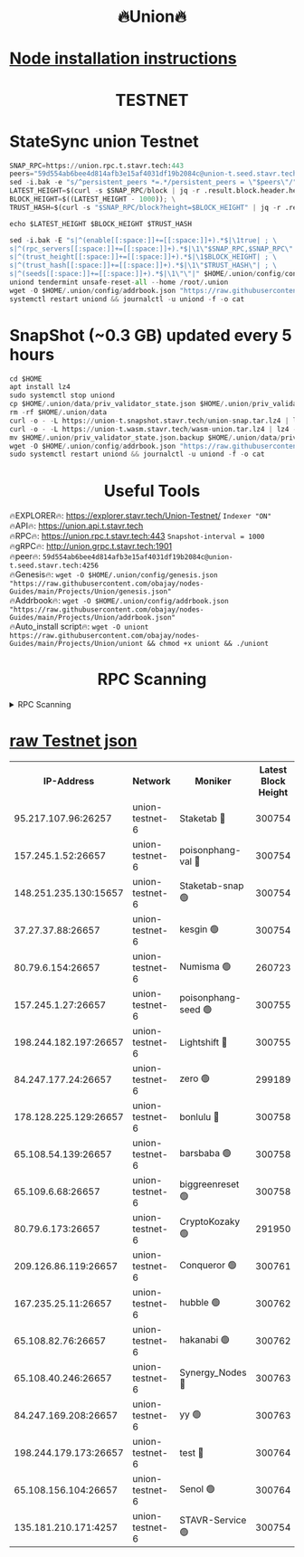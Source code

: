 <h1 align="center"> 🔥Union🔥</h1>

[Node installation instructions](https://github.com/obajay/nodes-Guides/tree/main/Projects/Union)
=

<h1 align="center"> TESTNET</h1>

# StateSync union Testnet
```python
SNAP_RPC=https://union.rpc.t.stavr.tech:443
peers="59d554ab6bee4d814afb3e15af4031df19b2084c@union-t.seed.stavr.tech:4256"
sed -i.bak -e "s/^persistent_peers *=.*/persistent_peers = \"$peers\"/" $HOME/.union/config/config.toml
LATEST_HEIGHT=$(curl -s $SNAP_RPC/block | jq -r .result.block.header.height); \
BLOCK_HEIGHT=$((LATEST_HEIGHT - 1000)); \
TRUST_HASH=$(curl -s "$SNAP_RPC/block?height=$BLOCK_HEIGHT" | jq -r .result.block_id.hash)

echo $LATEST_HEIGHT $BLOCK_HEIGHT $TRUST_HASH

sed -i.bak -E "s|^(enable[[:space:]]+=[[:space:]]+).*$|\1true| ; \
s|^(rpc_servers[[:space:]]+=[[:space:]]+).*$|\1\"$SNAP_RPC,$SNAP_RPC\"| ; \
s|^(trust_height[[:space:]]+=[[:space:]]+).*$|\1$BLOCK_HEIGHT| ; \
s|^(trust_hash[[:space:]]+=[[:space:]]+).*$|\1\"$TRUST_HASH\"| ; \
s|^(seeds[[:space:]]+=[[:space:]]+).*$|\1\"\"|" $HOME/.union/config/config.toml
uniond tendermint unsafe-reset-all --home /root/.union
wget -O $HOME/.union/config/addrbook.json "https://raw.githubusercontent.com/obajay/nodes-Guides/main/Projects/Union/addrbook.json"
systemctl restart uniond && journalctl -u uniond -f -o cat
```
# SnapShot (~0.3 GB) updated every 5 hours
```python
cd $HOME
apt install lz4
sudo systemctl stop uniond
cp $HOME/.union/data/priv_validator_state.json $HOME/.union/priv_validator_state.json.backup
rm -rf $HOME/.union/data
curl -o - -L https://union-t.snapshot.stavr.tech/union-snap.tar.lz4 | lz4 -c -d - | tar -x -C $HOME/.union --strip-components 2
curl -o - -L https://union-t.wasm.stavr.tech/wasm-union.tar.lz4 | lz4 -c -d - | tar -x -C $HOME/.union --strip-components 2
mv $HOME/.union/priv_validator_state.json.backup $HOME/.union/data/priv_validator_state.json
wget -O $HOME/.union/config/addrbook.json "https://raw.githubusercontent.com/obajay/nodes-Guides/main/Projects/Union/addrbook.json"
sudo systemctl restart uniond && journalctl -u uniond -f -o cat
```
 <h1 align="center"> Useful Tools</h1>
 
🔥EXPLORER🔥: https://explorer.stavr.tech/Union-Testnet/        `Indexer "ON"` \
🔥API🔥:      https://union.api.t.stavr.tech \
🔥RPC🔥:      https://union.rpc.t.stavr.tech:443              `Snapshot-interval = 1000` \
🔥gRPC🔥:     http://union.grpc.t.stavr.tech:1901 \
🔥peer🔥:     `59d554ab6bee4d814afb3e15af4031df19b2084c@union-t.seed.stavr.tech:4256` \
🔥Genesis🔥:     `wget -O $HOME/.union/config/genesis.json "https://raw.githubusercontent.com/obajay/nodes-Guides/main/Projects/Union/genesis.json"` \
🔥Addrbook🔥: ```wget -O $HOME/.union/config/addrbook.json "https://raw.githubusercontent.com/obajay/nodes-Guides/main/Projects/Union/addrbook.json"``` \
🔥Auto_install script🔥:  `wget -O uniont https://raw.githubusercontent.com/obajay/nodes-Guides/main/Projects/Union/uniont && chmod +x uniont && ./uniont`

<h1 align="center"> RPC Scanning</h1>

<details>
<summary>RPC Scanning</summary>

<h2 align="center"> We scan nodes in real time every 4 hours. And we provide the final result of RPC endpoints.
We cannot influence the operation of these nodes in any way. </h2>


```python
If Voting Power is higher than 0 --> then the Node is a validator of the network and may be subject to attack and be a potential threat to the chain.
```
```python
We marked such validators with a red symbol
```

</details>

[raw Testnet json](https://rpc-check.uniont.stavr.tech/uniont/rpc-uniont-result.json)
=



<table><tr><th>IP-Address</th><th>Network</th><th>Moniker</th><th>Latest Block Height</th><th>Earliest Block Height</th><th>Catching Up</th><th>Tx Index</th><th>Voting Power</th><th>Scan Time</th></tr><tr><td>95.217.107.96:26257</td><td>union-testnet-6</td><td>Staketab 🔴</td><td>300754</td><td>1</td><td>False</td><td>on</td><td>1000002</td><td>2024-03-04T16:54:17.367406136UTC</td></tr><tr><td>157.245.1.52:26657</td><td>union-testnet-6</td><td>poisonphang-val 🔴</td><td>300754</td><td>1</td><td>False</td><td>on</td><td>1000000</td><td>2024-03-04T16:54:17.968345314UTC</td></tr><tr><td>148.251.235.130:15657</td><td>union-testnet-6</td><td>Staketab-snap 🟢</td><td>300754</td><td>1</td><td>False</td><td>on</td><td>0</td><td>2024-03-04T16:54:18.522415503UTC</td></tr><tr><td>37.27.37.88:26657</td><td>union-testnet-6</td><td>kesgin 🟢</td><td>300754</td><td>1</td><td>False</td><td>on</td><td>0</td><td>2024-03-04T16:54:18.847090688UTC</td></tr><tr><td>80.79.6.154:26657</td><td>union-testnet-6</td><td>Numisma 🟢</td><td>260723</td><td>1</td><td>False</td><td>on</td><td>0</td><td>2024-03-04T16:54:23.360515517UTC</td></tr><tr><td>157.245.1.27:26657</td><td>union-testnet-6</td><td>poisonphang-seed 🟢</td><td>300755</td><td>1</td><td>False</td><td>on</td><td>0</td><td>2024-03-04T16:54:24.006681746UTC</td></tr><tr><td>198.244.182.197:26657</td><td>union-testnet-6</td><td>Lightshift 🔴</td><td>300755</td><td>1</td><td>False</td><td>on</td><td>1000000</td><td>2024-03-04T16:54:26.318788862UTC</td></tr><tr><td>84.247.177.24:26657</td><td>union-testnet-6</td><td>zero 🟢</td><td>299189</td><td>1</td><td>False</td><td>on</td><td>0</td><td>2024-03-04T16:54:36.269615997UTC</td></tr><tr><td>178.128.225.129:26657</td><td>union-testnet-6</td><td>bonlulu 🔴</td><td>300758</td><td>1</td><td>False</td><td>on</td><td>1000000</td><td>2024-03-04T16:54:41.023671463UTC</td></tr><tr><td>65.108.54.139:26657</td><td>union-testnet-6</td><td>barsbaba 🟢</td><td>300758</td><td>1</td><td>False</td><td>on</td><td>0</td><td>2024-03-04T16:54:41.350087482UTC</td></tr><tr><td>65.109.6.68:26657</td><td>union-testnet-6</td><td>biggreenreset 🟢</td><td>300758</td><td>1</td><td>False</td><td>on</td><td>0</td><td>2024-03-04T16:54:41.713568204UTC</td></tr><tr><td>80.79.6.173:26657</td><td>union-testnet-6</td><td>CryptoKozaky 🟢</td><td>291950</td><td>1</td><td>False</td><td>on</td><td>0</td><td>2024-03-04T16:54:44.172029100UTC</td></tr><tr><td>209.126.86.119:26657</td><td>union-testnet-6</td><td>Conqueror 🟢</td><td>300761</td><td>1</td><td>False</td><td>on</td><td>0</td><td>2024-03-04T16:55:03.211149720UTC</td></tr><tr><td>167.235.25.11:26657</td><td>union-testnet-6</td><td>hubble 🟢</td><td>300762</td><td>1</td><td>False</td><td>on</td><td>0</td><td>2024-03-04T16:55:09.581873593UTC</td></tr><tr><td>65.108.82.76:26657</td><td>union-testnet-6</td><td>hakanabi 🟢</td><td>300762</td><td>1</td><td>False</td><td>on</td><td>0</td><td>2024-03-04T16:55:09.929652163UTC</td></tr><tr><td>65.108.40.246:26657</td><td>union-testnet-6</td><td>Synergy_Nodes 🔴</td><td>300763</td><td>1</td><td>False</td><td>on</td><td>1000001</td><td>2024-03-04T16:55:16.413796366UTC</td></tr><tr><td>84.247.169.208:26657</td><td>union-testnet-6</td><td>yy 🟢</td><td>300763</td><td>1</td><td>False</td><td>on</td><td>0</td><td>2024-03-04T16:55:17.006250754UTC</td></tr><tr><td>198.244.179.173:26657</td><td>union-testnet-6</td><td>test 🔴</td><td>300764</td><td>1</td><td>False</td><td>on</td><td>1</td><td>2024-03-04T16:55:19.337549053UTC</td></tr><tr><td>65.108.156.104:26657</td><td>union-testnet-6</td><td>Senol 🟢</td><td>300764</td><td>1</td><td>False</td><td>on</td><td>0</td><td>2024-03-04T16:55:19.690490524UTC</td></tr><tr><td>135.181.210.171:4257</td><td>union-testnet-6</td><td>STAVR-Service 🟢</td><td>300754</td><td>297001</td><td>False</td><td>on</td><td>0</td><td>2024-03-04T16:54:18.298796435UTC</td></tr></table>
